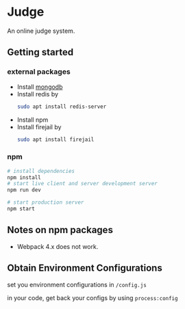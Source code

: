 # Judge

An online judge system.

## Getting started

### external packages

- Install [mongodb](https://docs.mongodb.com/manual/administration/install-on-linux/)
- Install redis by
  ```bash
  sudo apt install redis-server
  ```
- Install npm
- Install firejail by
  ```bash
  sudo apt install firejail
  ```

### npm

```bash
# install dependencies
npm install
# start live client and server development server
npm run dev

# start production server
npm start
```

## Notes on npm packages

- Webpack 4.x does not work.

## Obtain Environment Configurations

set you environment configurations in `/config.js`

in your code, get back your configs by using `process:config`
